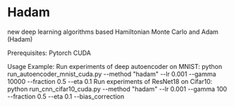 # Hadam
new deep learning algorithms based Hamiltonian Monte Carlo and Adam (Hadam)

Prerequisites:
  Pytorch
  CUDA

Usage Example:
  Run experiments of deep autoencoder on MNIST:
    python run_autoencoder_mnist_cuda.py --method "hadam" --lr 0.001 --gamma 10000 --fraction 0.5 --eta 0.1 
  Run experiments of ResNet18 on Cifar10:
    python run_cnn_cifar10_cuda.py --method "hadam" --lr 0.001 --gamma 100 --fraction 0.5 --eta 0.1 --bias_correction
